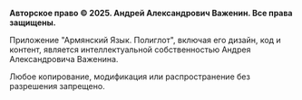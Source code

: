 **Авторское право © 2025. Андрей Александрович Важенин. Все права защищены.**

Приложение "Армянский Язык. Полиглот", включая его дизайн, код и контент, является интеллектуальной собственностью
Андрея Александровича Важенина.

Любое копирование, модификация или распространение без разрешения запрещено.
